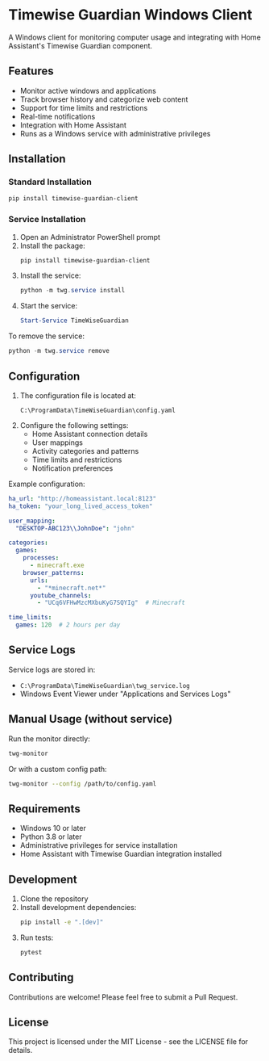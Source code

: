 # Timewise Guardian Windows Client

A Windows client for monitoring computer usage and integrating with Home Assistant's Timewise Guardian component.

## Features

- Monitor active windows and applications
- Track browser history and categorize web content
- Support for time limits and restrictions
- Real-time notifications
- Integration with Home Assistant
- Runs as a Windows service with administrative privileges

## Installation

### Standard Installation
```bash
pip install timewise-guardian-client
```

### Service Installation
1. Open an Administrator PowerShell prompt
2. Install the package:
   ```powershell
   pip install timewise-guardian-client
   ```
3. Install the service:
   ```powershell
   python -m twg.service install
   ```
4. Start the service:
   ```powershell
   Start-Service TimeWiseGuardian
   ```

To remove the service:
```powershell
python -m twg.service remove
```

## Configuration

1. The configuration file is located at:
   ```
   C:\ProgramData\TimeWiseGuardian\config.yaml
   ```
2. Configure the following settings:
   - Home Assistant connection details
   - User mappings
   - Activity categories and patterns
   - Time limits and restrictions
   - Notification preferences

Example configuration:

```yaml
ha_url: "http://homeassistant.local:8123"
ha_token: "your_long_lived_access_token"

user_mapping:
  "DESKTOP-ABC123\\JohnDoe": "john"

categories:
  games:
    processes:
      - minecraft.exe
    browser_patterns:
      urls:
        - "*minecraft.net*"
      youtube_channels:
        - "UCq6VFHwMzcMXbuKyG7SQYIg"  # Minecraft

time_limits:
  games: 120  # 2 hours per day
```

## Service Logs

Service logs are stored in:
- `C:\ProgramData\TimeWiseGuardian\twg_service.log`
- Windows Event Viewer under "Applications and Services Logs"

## Manual Usage (without service)

Run the monitor directly:

```bash
twg-monitor
```

Or with a custom config path:

```bash
twg-monitor --config /path/to/config.yaml
```

## Requirements

- Windows 10 or later
- Python 3.8 or later
- Administrative privileges for service installation
- Home Assistant with Timewise Guardian integration installed

## Development

1. Clone the repository
2. Install development dependencies:
   ```bash
   pip install -e ".[dev]"
   ```
3. Run tests:
   ```bash
   pytest
   ```

## Contributing

Contributions are welcome! Please feel free to submit a Pull Request.

## License

This project is licensed under the MIT License - see the LICENSE file for details. 